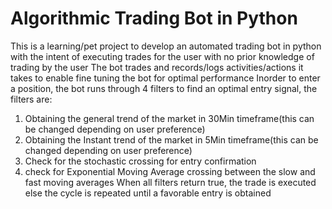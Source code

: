 # Algorithmic Trading Bot in Python
This is a learning/pet project to develop an automated trading bot in python with the intent of executing trades for the user with no prior knowledge of trading by the user
The bot trades and records/logs activities/actions it takes to enable fine tuning the bot for optimal performance
Inorder to enter a position, the bot runs through 4 filters to find an optimal entry signal, the filters are:
1. Obtaining the general trend of the market in 30Min timeframe(this can be changed depending on user preference)
2. Obtaining the Instant trend of the market in 5Min timeframe(this can be changed depending on user preference)
3. Check for the stochastic crossing for entry confirmation
4. check for Exponential Moving Average crossing between the slow and fast moving averages
When all filters return true, the trade is executed else the cycle is repeated until a favorable entry is obtained

